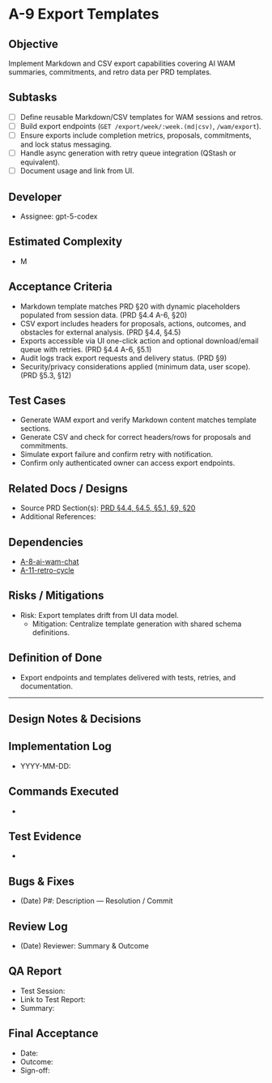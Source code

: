 # A-9 Export Templates

## Objective
Implement Markdown and CSV export capabilities covering AI WAM summaries, commitments, and retro data per PRD templates.

## Subtasks
- [ ] Define reusable Markdown/CSV templates for WAM sessions and retros.
- [ ] Build export endpoints (`GET /export/week/:week.(md|csv)`, `/wam/export`).
- [ ] Ensure exports include completion metrics, proposals, commitments, and lock status messaging.
- [ ] Handle async generation with retry queue integration (QStash or equivalent).
- [ ] Document usage and link from UI.

## Developer
- Assignee: gpt-5-codex

## Estimated Complexity
- M

## Acceptance Criteria
- Markdown template matches PRD §20 with dynamic placeholders populated from session data. (PRD §4.4 A-6, §20)
- CSV export includes headers for proposals, actions, outcomes, and obstacles for external analysis. (PRD §4.4, §4.5)
- Exports accessible via UI one-click action and optional download/email queue with retries. (PRD §4.4 A-6, §5.1)
- Audit logs track export requests and delivery status. (PRD §9)
- Security/privacy considerations applied (minimum data, user scope). (PRD §5.3, §12)

## Test Cases
- Generate WAM export and verify Markdown content matches template sections.
- Generate CSV and check for correct headers/rows for proposals and commitments.
- Simulate export failure and confirm retry with notification.
- Confirm only authenticated owner can access export endpoints.

## Related Docs / Designs
- Source PRD Section(s): [PRD §4.4, §4.5, §5.1, §9, §20](../../PRD.md)
- Additional References:

## Dependencies
- [A-8-ai-wam-chat](A-8-ai-wam-chat.md)
- [A-11-retro-cycle](A-11-retro-cycle.md)

## Risks / Mitigations
- Risk: Export templates drift from UI data model.
  - Mitigation: Centralize template generation with shared schema definitions.

## Definition of Done
- Export endpoints and templates delivered with tests, retries, and documentation.

---

## Design Notes & Decisions

## Implementation Log
- YYYY-MM-DD: 

## Commands Executed
- 

## Test Evidence
- 

## Bugs & Fixes
- (Date) P#: Description — Resolution / Commit

## Review Log
- (Date) Reviewer: Summary & Outcome

## QA Report
- Test Session: 
- Link to Test Report: 
- Summary:

## Final Acceptance
- Date:
- Outcome:
- Sign-off:
